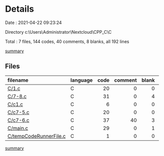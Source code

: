 # Details

Date : 2021-04-22 09:23:24

Directory c:\Users\Administrator\Nextcloud\CPP_C\C

Total : 7 files,  144 codes, 40 comments, 8 blanks, all 192 lines

[summary](results.md)

## Files
| filename | language | code | comment | blank | total |
| :--- | :--- | ---: | ---: | ---: | ---: |
| [C/1.c](/C/1.c) | C | 20 | 0 | 0 | 20 |
| [C/7-8.c](/C/7-8.c) | C | 31 | 0 | 4 | 35 |
| [C/c1.c](/C/c1.c) | C | 6 | 0 | 0 | 6 |
| [C/c7-5.c](/C/c7-5.c) | C | 20 | 0 | 0 | 20 |
| [C/c7-6.c](/C/c7-6.c) | C | 37 | 40 | 3 | 80 |
| [C/main.c](/C/main.c) | C | 29 | 0 | 1 | 30 |
| [C/tempCodeRunnerFile.c](/C/tempCodeRunnerFile.c) | C | 1 | 0 | 0 | 1 |

[summary](results.md)